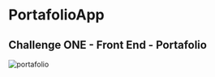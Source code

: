 # PortafolioApp

## Challenge ONE - Front End - Portafolio

![portafolio](https://user-images.githubusercontent.com/96797843/188973523-f0ee8a9e-4a6b-4e2e-a3a1-34707023ee0f.png)
